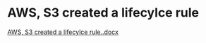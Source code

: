 # AWS, S3 created a lifecylce rule

[AWS, S3 created a lifecylce rule..docx](AWS,%20S3%20created%20a%20lifecylce%20rule%2015891cce83bc8031a2d0fd487dc6cfaf/AWS_S3_created_a_lifecylce_rule..docx)